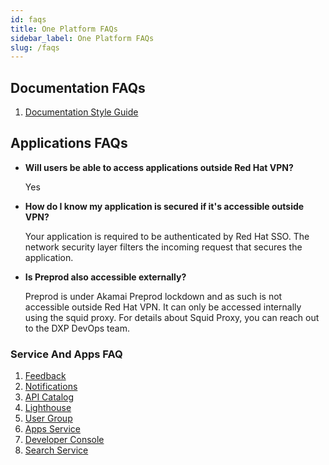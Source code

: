 ```yaml
---
id: faqs
title: One Platform FAQs
sidebar_label: One Platform FAQs
slug: /faqs
---
```


## Documentation FAQs

1. [Documentation Style Guide](/docs/op-components/style-guide)

## Applications FAQs

- **Will users be able to access applications outside Red Hat VPN?**

  Yes

- **How do I know my application is secured if it's accessible outside VPN?**

  Your application is required to be authenticated by Red Hat SSO. The network security layer filters the incoming request that secures the application.

- **Is Preprod also accessible externally?**

  Preprod is under Akamai Preprod lockdown and as such is not accessible outside Red Hat VPN. It can only be accessed internally using the squid proxy. For details about Squid Proxy, you can reach out to the DXP DevOps team.

### Service And Apps FAQ

1. [Feedback](/docs/feedback/faqs)
2. [Notifications](/docs/notification/faqs)
3. [API Catalog](/docs/api-catalog/faqs)
4. [Lighthouse](/docs/lighthouse/faqs)
5. [User Group](/docs/user-group/faqs)
6. [Apps Service](/docs/apps-service/faqs)
7. [Developer Console](/docs/console/faqs)
8. [Search Service](/docs/search/faqs)
